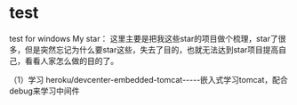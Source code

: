 # test
test for windows
My star：
这里主要是把我这些star的项目做个梳理，star了很多，但是突然忘记为什么要star这些，失去了目的，也就无法达到star项目提高自己，看看人家怎么做的目的了。

（1）学习
heroku/devcenter-embedded-tomcat-----嵌入式学习tomcat，配合debug来学习中间件



